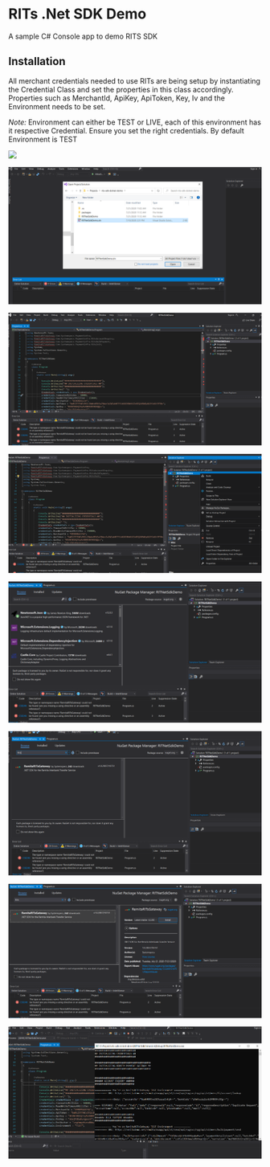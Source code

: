 # RITs .Net SDK Demo
A sample C# Console app to demo RITS SDK

## Installation
All merchant credentials needed to use RITs are being setup by instantiating the Credential Class and set the properties 
in this class accordingly. Properties such as MerchantId, ApiKey, ApiToken, Key, Iv and the Environment needs to be set.
 
_Note:_ Environment can either be TEST or LIVE, each of this environment has it respective Credential. Ensure you set the 
right credentials. By default Environment is TEST

![](C:/Projects/rits-sdk-dotnet-demo/images/img1.jpg)

![](images/img2.png)

![](images/img3.png)

![](images/img4.png)

![](images/img5.png)

![](images/img6.png)

![](images/img7.png)

![](images/img8.png)
